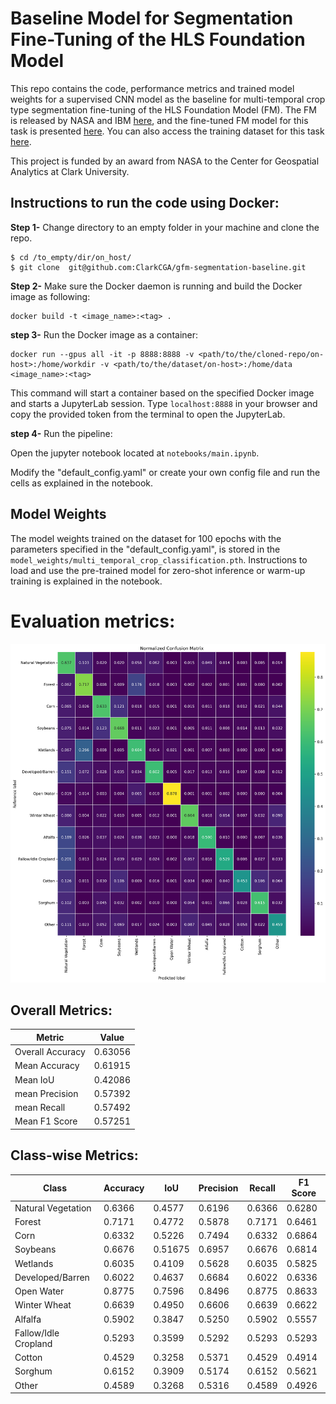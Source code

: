 # Baseline Model for Segmentation Fine-Tuning of the HLS Foundation Model
This repo contains the code, performance metrics and trained model weights for a supervised CNN model as the baseline for multi-temporal crop type segmentation fine-tuning of the HLS Foundation Model (FM). The FM is released by NASA and IBM [here](https://huggingface.co/ibm-nasa-geospatial), and the fine-tuned FM model for this task is presented [here](https://huggingface.co/ibm-nasa-geospatial/Prithvi-100M-multi-temporal-crop-classification). You can also access the training dataset for this task [here](https://huggingface.co/datasets/ibm-nasa-geospatial/multi-temporal-crop-classification). 

This project is funded by an award from NASA to the Center for Geospatial Analytics at Clark University. 

## Instructions to run the code using Docker:

**Step 1-** Change directory to an empty folder in your machine and clone the repo.
```
$ cd /to_empty/dir/on_host/
$ git clone  git@github.com:ClarkCGA/gfm-segmentation-baseline.git
```

**Step 2-** Make sure the Docker daemon is running and build the Docker image as following:
```
docker build -t <image_name>:<tag> .
```

**step 3-** Run the Docker image as a container:
```
docker run --gpus all -it -p 8888:8888 -v <path/to/the/cloned-repo/on-host>:/home/workdir -v <path/to/the/dataset/on-host>:/home/data  <image_name>:<tag>
```

This command will start a container based on the specified Docker image and starts a JupyterLab session. Type `localhost:8888` in your browser and copy the provided token from the terminal to open the JupyterLab.

**step 4-** Run the pipeline:

Open the jupyter notebook located at `notebooks/main.ipynb`.

Modify the "default_config.yaml" or create your own config file and run the cells as explained in the notebook.

## Model Weights
The model weights trained on the dataset for 100 epochs with the parameters specified in the "default_config.yaml", is stored in the `model_weights/multi_temporal_crop_classification.pth`. Instructions to load and use the pre-trained model for zero-shot inference or warm-up training is explained in the notebook.

# Evaluation metrics:
![Confusion Matrix](_media/confusion_matrix.png)   
 
## Overall Metrics:

|Metric          |Value   |
|----------------|--------|
|Overall Accuracy|0.63056 |
|Mean Accuracy   |0.61915 |
|Mean IoU        |0.42086 |
|mean Precision  |0.57392 |
|mean Recall     |0.57492 |
|Mean F1 Score   |0.57251 |

## Class-wise Metrics:

|Class               | Accuracy   |IoU         |Precision  |Recall       |F1 Score    |
|--------------------|------------|------------|-----------|-------------|------------|
|Natural Vegetation  |0.6366      |0.4577      |0.6196     |0.6366       |0.6280      |
|Forest              |0.7171      |0.4772      |0.5878     |0.7171       |0.6461      |
|Corn                |0.6332      |0.5226      |0.7494     |0.6332       |0.6864      |
|Soybeans            |0.6676      |0.51675     |0.6957     |0.6676       |0.6814      |
|Wetlands            |0.6035      |0.4109      |0.5628     |0.6035       |0.5825      |
|Developed/Barren    |0.6022      |0.4637      |0.6684     |0.6022       |0.6336      |
|Open Water          |0.8775      |0.7596      |0.8496     |0.8775       |0.8633      |
|Winter Wheat        |0.6639      |0.4950      |0.6606     |0.6639       |0.6622      |
|Alfalfa             |0.5902      |0.3847      |0.5250     |0.5902       |0.5557      |
|Fallow/Idle Cropland|0.5293      |0.3599      |0.5292     |0.5293       |0.5293      |
|Cotton              |0.4529      |0.3258      |0.5371     |0.4529       |0.4914      |
|Sorghum             |0.6152      |0.3909      |0.5174     |0.6152       |0.5621      |
|Other               |0.4589      |0.3268      |0.5316     |0.4589       |0.4926      |





